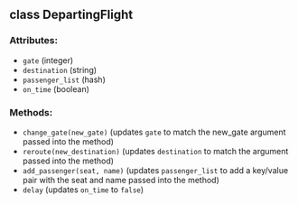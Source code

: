 ## class DepartingFlight

### Attributes:
   * `gate` (integer)
   * `destination` (string)
   * `passenger_list` (hash)
   * `on_time` (boolean)

### Methods:
   * `change_gate(new_gate)` (updates `gate` to match the new_gate argument passed into the method)
   * `reroute(new_destination)` (updates `destination` to match the argument passed into the method)
   * `add_passenger(seat, name)` (updates `passenger_list` to add a key/value pair with the seat and name passed into the method)
   * `delay` (updates `on_time` to `false`)

